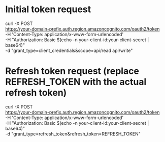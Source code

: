 # Initial token request
curl -X POST \
  https://your-domain-prefix.auth.region.amazoncognito.com/oauth2/token \
  -H 'Content-Type: application/x-www-form-urlencoded' \
  -H "Authorization: Basic $(echo -n your-client-id:your-client-secret | base64)" \
  -d "grant_type=client_credentials&scope=api/read api/write"

# Refresh token request (replace REFRESH_TOKEN with the actual refresh token)
curl -X POST \
  https://your-domain-prefix.auth.region.amazoncognito.com/oauth2/token \
  -H 'Content-Type: application/x-www-form-urlencoded' \
  -H "Authorization: Basic $(echo -n your-client-id:your-client-secret | base64)" \
  -d "grant_type=refresh_token&refresh_token=REFRESH_TOKEN"